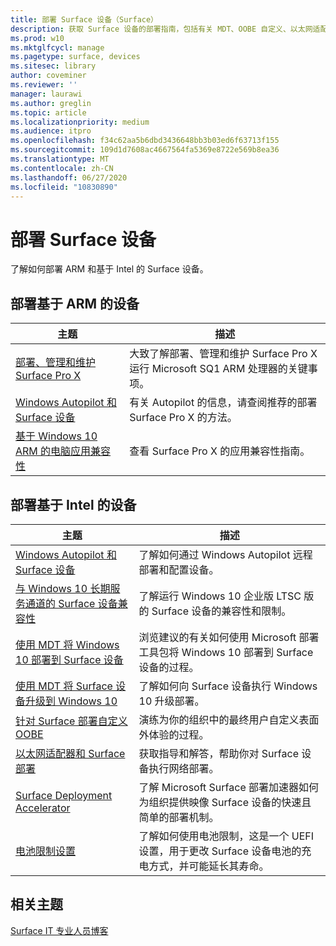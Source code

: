 ```yaml
---
title: 部署 Surface 设备（Surface）
description: 获取 Surface 设备的部署指南，包括有关 MDT、OOBE 自定义、以太网适配器和 Surface Deployment Accelerator 的信息。
ms.prod: w10
ms.mktglfcycl: manage
ms.pagetype: surface, devices
ms.sitesec: library
author: coveminer
ms.reviewer: ''
manager: laurawi
ms.author: greglin
ms.topic: article
ms.localizationpriority: medium
ms.audience: itpro
ms.openlocfilehash: f34c62aa5b6dbd3436648bb3b03ed6f63713f155
ms.sourcegitcommit: 109d1d7608ac4667564fa5369e8722e569b8ea36
ms.translationtype: MT
ms.contentlocale: zh-CN
ms.lasthandoff: 06/27/2020
ms.locfileid: "10830890"
---
```

# 部署 Surface 设备

了解如何部署 ARM 和基于 Intel 的 Surface 设备。

## 部署基于 ARM 的设备

| 主题 | 描述 |
| --- | --- |
| [部署、管理和维护 Surface Pro X](surface-pro-arm-app-management.md) | 大致了解部署、管理和维护 Surface Pro X 运行 Microsoft SQ1 ARM 处理器的关键事项。 |
| [Windows Autopilot 和 Surface 设备](windows-autopilot-and-surface-devices.md) | 有关 Autopilot 的信息，请查阅推荐的部署 Surface Pro X 的方法。 |
| [基于 Windows 10 ARM 的电脑应用兼容性](surface-pro-arm-app-performance.md) | 查看 Surface Pro X 的应用兼容性指南。 |


## 部署基于 Intel 的设备 

| 主题 | 描述 |
| --- | --- |
| [Windows Autopilot 和 Surface 设备](windows-autopilot-and-surface-devices.md) | 了解如何通过 Windows Autopilot 远程部署和配置设备。 |
| [与 Windows 10 长期服务通道的 Surface 设备兼容性](surface-device-compatibility-with-windows-10-ltsc.md) | 了解运行 Windows 10 企业版 LTSC 版的 Surface 设备的兼容性和限制。 |
| [使用 MDT 将 Windows 10 部署到 Surface 设备](deploy-windows-10-to-surface-devices-with-mdt.md) | 浏览建议的有关如何使用 Microsoft 部署工具包将 Windows 10 部署到 Surface 设备的过程。|
| [使用 MDT 将 Surface 设备升级到 Windows 10](upgrade-surface-devices-to-windows-10-with-mdt.md)| 了解如何向 Surface 设备执行 Windows 10 升级部署。 |
| [针对 Surface 部署自定义 OOBE](customize-the-oobe-for-surface-deployments.md)| 演练为你的组织中的最终用户自定义表面外体验的过程。|
| [以太网适配器和 Surface 部署](ethernet-adapters-and-surface-device-deployment.md)| 获取指导和解答，帮助你对 Surface 设备执行网络部署。|
| [Surface Deployment Accelerator](microsoft-surface-deployment-accelerator.md)| 了解 Microsoft Surface 部署加速器如何为组织提供映像 Surface 设备的快速且简单的部署机制。 |
[电池限制设置](battery-limit.md) | 了解如何使用电池限制，这是一个 UEFI 设置，用于更改 Surface 设备电池的充电方式，并可能延长其寿命。

## 相关主题

[Surface IT 专业人员博客](https://techcommunity.microsoft.com/t5/Surface-IT-Pro-Blog/bg-p/SurfaceITPro)

